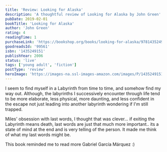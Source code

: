 ```yaml
---
title: 'Review: Looking for Alaska'
description: 'A thoughtful review of Looking for Alaska by John Green'
pubDate: 2019-02-01
bookTitle: 'Looking for Alaska'
author: 'John Green'
rating: 4
readingTime: 1
purchaseLink: 'https://bookshop.org/books/looking-for-alaska/9781435249158'
goodreadsId: '99561'
isbn: '1435249151'
publishYear: 2006
status: 'live'
tags: ['young adult', 'fiction']
postType: 'review'
heroImage: 'https://images-na.ssl-images-amazon.com/images/P/1435249151.01.L.jpg'
---
```


I seem to find myself in a Labyrinth from time to time, and somehow find my way out. Although, the labyrinths I successively encounter through life tend to be more elaborate, less physical, more daunting, and less confident in the escape not just leading into another labyrinth wondering if I'm still trapped.

Miles' obsession with last words, I thought that was clever... if exiting the Labyrinth means death, last words are just that much more important.. its a state of mind at the end and is very telling of the person. It made me think of what my last words might be.

This book reminded me to read more Gabriel García Márquez :)